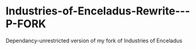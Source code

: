 # Industries-of-Enceladus-Rewrite---P-FORK
Dependancy-unrestricted version of my fork of Industries of Enceladus
